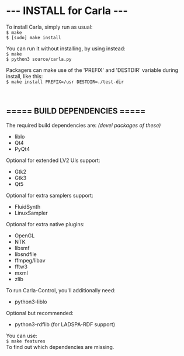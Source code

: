 # ---  INSTALL for Carla  ---

To install Carla, simply run as usual: <br/>
`$ make` <br/>
`$ [sudo] make install`

You can run it without installing, by using instead: <br/>
`$ make` <br/>
`$ python3 source/carla.py`

Packagers can make use of the 'PREFIX' and 'DESTDIR' variable during install, like this: <br/>
`$ make install PREFIX=/usr DESTDIR=./test-dir`

<br/>

===== BUILD DEPENDENCIES =====
--------------------------------
The required build dependencies are: <i>(devel packages of these)</i>

 - liblo
 - Qt4
 - PyQt4

Optional for extended LV2 UIs support:

 - Gtk2
 - Gtk3
 - Qt5

Optional for extra samplers support:

 - FluidSynth
 - LinuxSampler

Optional for extra native plugins:
 - OpenGL
 - NTK
 - libsmf
 - libsndfile
 - ffmpeg/libav
 - fftw3
 - mxml
 - zlib

To run Carla-Control, you'll additionally need:

 - python3-liblo

Optional but recommended:

 - python3-rdflib (for LADSPA-RDF support)


You can use: <br/>
`$ make features` <br/>
To find out which dependencies are missing.


<br/>
